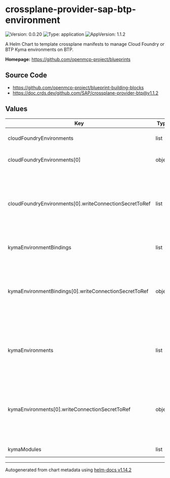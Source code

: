 

# crossplane-provider-sap-btp-environment

![Version: 0.0.20](https://img.shields.io/badge/Version-0.0.20-informational?style=flat-square) ![Type: application](https://img.shields.io/badge/Type-application-informational?style=flat-square) ![AppVersion: 1.1.2](https://img.shields.io/badge/AppVersion-1.1.2-informational?style=flat-square)

A Helm Chart to template crossplane manifests to manage Cloud Foundry or BTP Kyma environments on BTP.

**Homepage:** <https://github.com/openmcp-project/blueprints>

## Source Code

* <https://github.com/openmcp-project/blueprint-building-blocks>
* <https://doc.crds.dev/github.com/SAP/crossplane-provider-btp@v1.1.2>

## Values

| Key | Type | Default | Description |
|-----|------|---------|-------------|
| cloudFoundryEnvironments | list | object | cloudFoundryEnvironments contains configuration of [kind: CloudFoundryEnvironment](https://doc.crds.dev/github.com/SAP/crossplane-provider-btp/environment.btp.sap.crossplane.io/CloudFoundryEnvironment/v1alpha1@v1.1.2). |
| cloudFoundryEnvironments[0] | object | `{"btpSapCrossplaneProviderConfigRefName":"","cloudManagementRef":{"name":"dev-eu01"},"forProvider":{"initialOrgManagers":[""],"landscape":""},"name":"","subaccountRef":{"name":"dev-eu01"},"writeConnectionSecretToRef":[]}` | btpSapCrossplaneProviderConfigRefName defines crossplane provider configuration reference name (identifier) of a ...! |
| cloudFoundryEnvironments[0].writeConnectionSecretToRef | list | `[]` | *optional* - When a Crossplane Provider creates a managed resource it may generate resource-specific details, like usernames, passwords or connection details like an IP address.   Crossplane stores these details in a Kubernetes Secret object specified by the `writeConnectionSecretToRef` values. Learn more about Crossplane concept [Managed Resources Fields](https://docs.crossplane.io/latest/concepts/managed-resources/#writeconnectionsecrettoref)! |
| kymaEnvironmentBindings | list | `[{"btpSapCrossplaneProviderConfigRefName":"","cloudManagementRef":{"name":"dev-eu01"},"forProvider":{"rotationInterval":"6h","ttl":"8h"},"kymaEnvironmentRef":{"name":"my-kyma-instance"},"name":"","writeConnectionSecretToRef":{"name":"demo-kyma-binding-local","namespace":"default"}}]` | kymaEnvironmentBindings contains configuration of [kind: KymaEnvironmentBinding](https://doc.crds.dev/github.com/SAP/crossplane-provider-btp/environment.btp.sap.crossplane.io/KymaEnvironmentBinding/v1alpha1@v1.1.2). |
| kymaEnvironmentBindings[0].writeConnectionSecretToRef | object | `{"name":"demo-kyma-binding-local","namespace":"default"}` | *optional* - When a Crossplane Provider creates a managed resource it may generate resource-specific details, like usernames, passwords or connection details like an IP address.   Crossplane stores these details in a Kubernetes Secret object specified by the `writeConnectionSecretToRef` values. Learn more about Crossplane concept [Managed Resources Fields](https://docs.crossplane.io/latest/concepts/managed-resources/#writeconnectionsecrettoref)! |
| kymaEnvironments | list | `[{"btpSapCrossplaneProviderConfigRefName":"","cloudManagementRef":{"name":"dev-eu01"},"forProvider":{"administrators":["...@sap.com"],"autoScalerMax":3,"autoScalerMin":3,"machineType":"m5.xlarge","oidc":{"clientID":"<your client id>","groupsClaim":"groups","issuerURL":"https://<IAS host>.accounts400.ondemand.com","signingAlgs":["RS256"],"usernameClaim":"email","usernamePrefix":"-"},"parameters":null,"region":"eu-west-2"},"name":"","planName":"aws","subaccountRef":{"name":"dev-eu01"},"writeConnectionSecretToRef":{"name":"demo-kyma-kubeconfig-local","namespace":"default"}}]` | kymaEnvironments contains configuration of [kind: KymaEnvironment](https://doc.crds.dev/github.com/SAP/crossplane-provider-btp/environment.btp.sap.crossplane.io/KymaEnvironment/v1alpha1@v1.1.2). |
| kymaEnvironments[0].writeConnectionSecretToRef | object | `{"name":"demo-kyma-kubeconfig-local","namespace":"default"}` | *optional* - When a Crossplane Provider creates a managed resource it may generate resource-specific details, like usernames, passwords or connection details like an IP address.   Crossplane stores these details in a Kubernetes Secret object specified by the `writeConnectionSecretToRef` values. Learn more about Crossplane concept [Managed Resources Fields](https://docs.crossplane.io/latest/concepts/managed-resources/#writeconnectionsecrettoref)! |
| kymaModules | list | `[{"forProvider":{"channel":"regular","name":"api-gateway"},"kymaEnvironmentBinding":"","name":""}]` | kymaModules contains configuration of kind: KymaModule. |

----------------------------------------------
Autogenerated from chart metadata using [helm-docs v1.14.2](https://github.com/norwoodj/helm-docs/releases/v1.14.2)
